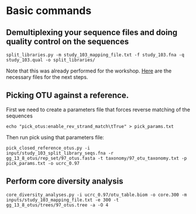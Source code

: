 # Basic commands

## Demultiplexing your sequence files and doing quality control on the sequences

`split_libraries.py -m study_103_mapping_file.txt -f study_103.fna -q study_103.qual -o split_libraries/`

Note that this was already performed for the workshop. [Here](ftp://thebeast.colorado.edu/pub/QIIME-workshop/isme15.tgz) are the necessary files for the next steps.

## Picking OTU against a reference.

First we need to create a parameters file that forces reverse matching of the sequences

`echo "pick_otus:enable_rev_strand_match\tTrue" > pick_params.txt`

Then run pick using that parameters file:

```
pick_closed_reference_otus.py -i input/study_103_split_library_seqs.fna -r gg_13_8_otus/rep_set/97_otus.fasta -t taxonomy/97_otu_taxonomy.txt -p pick_params.txt -o ucrc_0.97
```

## Perform core diversity analysis

```
core_diversity_analyses.py -i ucrc_0.97/otu_table.biom -o core.300 -m inputs/study_103_mapping_file.txt -e 300 -t gg_13_8_otus/trees/97_otus.tree -a -O 4
```
